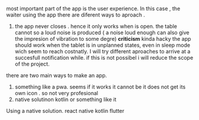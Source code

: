 most important part of the app is the user experience. In this case , the waiter using the app there are diferent ways to aproach . 
1. the app never closes . hence it only works when is open. the table cannot so a loud noise is produced ( a noise loud enough can also give the impresion of vibration to some degre) **criticism** kinda hacky the app should work when the tablet is in unplanned states, even in sleep mode wich seem to reach costnatly. 
I will try different aproaches to arrive at a succesfull notification while. if this is not possibel i will reduce the scope of the project. 

there are two main ways to make an app. 
1. something like a pwa. seems if it works it cannot be it does not get its own icon . so not very profesional
2. native solutinon kotlin or something like it

Using a native solution. 
react native
kotlin
flutter
